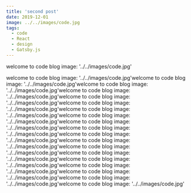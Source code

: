 ```yaml
---
title: 'second post'
date: 2019-12-01
image: ../../images/code.jpg
tags:
  - code
  - React
  - design
  - Gatsby.js
---
```


welcome to code blog
image: '../../images/code.jpg'

<!-- end -->

welcome to code blog
image: '../../images/code.jpg'welcome to code blog
image: '../../images/code.jpg'welcome to code blog
image: '../../images/code.jpg'welcome to code blog
image: '../../images/code.jpg'welcome to code blog
image: '../../images/code.jpg'welcome to code blog
image: '../../images/code.jpg'welcome to code blog
image: '../../images/code.jpg'welcome to code blog
image: '../../images/code.jpg'welcome to code blog
image: '../../images/code.jpg'welcome to code blog
image: '../../images/code.jpg'welcome to code blog
image: '../../images/code.jpg'welcome to code blog
image: '../../images/code.jpg'welcome to code blog
image: '../../images/code.jpg'welcome to code blog
image: '../../images/code.jpg'welcome to code blog
image: '../../images/code.jpg'welcome to code blog
image: '../../images/code.jpg'welcome to code blog
image: '../../images/code.jpg'welcome to code blog
image: '../../images/code.jpg'welcome to code blog
image: '../../images/code.jpg'
